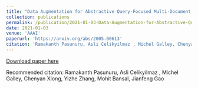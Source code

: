 ```yaml
---
title: "Data Augmentation for Abstractive Query-Focused Multi-Document Summarization."
collection: publications
permalink: /publication/2021-01-03-Data-Augmentation-for-Abstractive-Query-Focused-Multi-Document-Summarization
date: 2021-01-03
venue: 'AAAI'
paperurl: 'https://arxiv.org/abs/2005.00613'
citation: 'Ramakanth Pasunuru, Asli Celikyilmaz , Michel Galley, Chenyan Xiong, Yizhe Zhang, Mohit Bansal, Jianfeng Gao'
---
```


[Download paper here](https://arxiv.org/abs/2005.00613)

Recommended citation: Ramakanth Pasunuru, Asli Celikyilmaz , Michel Galley, Chenyan Xiong, Yizhe Zhang, Mohit Bansal, Jianfeng Gao
